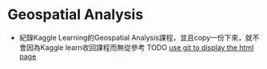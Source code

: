 # Geospatial Analysis 
* 紀錄Kaggle Learning的Geospatial Analysis課程，並且copy一份下來，就不會因為Kaggle learn收回課程而無從參考
TODO [use git to display the html page](https://www.finex.co/how-to-display-html-in-github/)